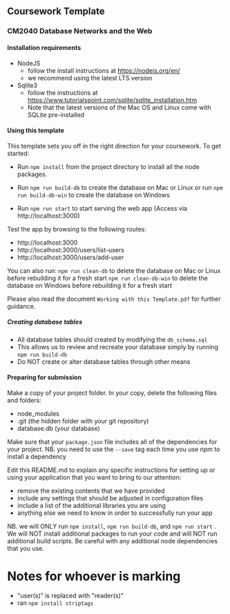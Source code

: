 ## Coursework Template

### CM2040 Database Networks and the Web

#### Installation requirements

-   NodeJS
    -   follow the install instructions at https://nodejs.org/en/
    -   we recommend using the latest LTS version
-   Sqlite3
    -   follow the instructions at https://www.tutorialspoint.com/sqlite/sqlite_installation.htm
    -   Note that the latest versions of the Mac OS and Linux come with SQLite pre-installed

#### Using this template

This template sets you off in the right direction for your coursework. To get started:

-   Run `npm install` from the project directory to install all the node packages.

-   Run `npm run build-db` to create the database on Mac or Linux
    or run `npm run build-db-win` to create the database on Windows

-   Run `npm run start` to start serving the web app (Access via http://localhost:3000)

Test the app by browsing to the following routes:

-   http://localhost:3000
-   http://localhost:3000/users/list-users
-   http://localhost:3000/users/add-user

You can also run:
`npm run clean-db` to delete the database on Mac or Linux before rebuilding it for a fresh start
`npm run clean-db-win` to delete the database on Windows before rebuilding it for a fresh start

Please also read the document `Working with this Template.pdf` for further guidance.

##### Creating database tables

-   All database tables should created by modifying the `db_schema.sql`
-   This allows us to review and recreate your database simply by running `npm run build-db`
-   Do NOT create or alter database tables through other means

#### Preparing for submission

Make a copy of your project folder.
In your copy, delete the following files and folders:

-   node_modules
-   .git (the hidden folder with your git repository)
-   database.db (your database)

Make sure that your `package.json` file includes all of the dependencies for your project. NB. you need to use the `--save` tag each time you use npm to install a dependency

Edit this README.md to explain any specific instructions for setting up or using your application that you want to bring to our attention:

-   remove the existing contents that we have provided
-   include any settings that should be adjusted in configuration files
-   include a list of the additional libraries you are using
-   anything else we need to know in order to successfully run your app

NB. we will ONLY run `npm install`, `npm run build-db`, and `npm run start` . We will NOT install additional packages to run your code and will NOT run additional build scripts. Be careful with any additional node dependencies that you use.

# Notes for whoever is marking

-   "user(s)" is replaced with "reader(s)"
-   ran `npm install striptags`
